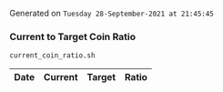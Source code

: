 Generated on `Tuesday 28-September-2021 at 21:45:45`

### Current to Target Coin Ratio
`current_coin_ratio.sh`

Date|Current|Target|Ratio
---|---|---|---
